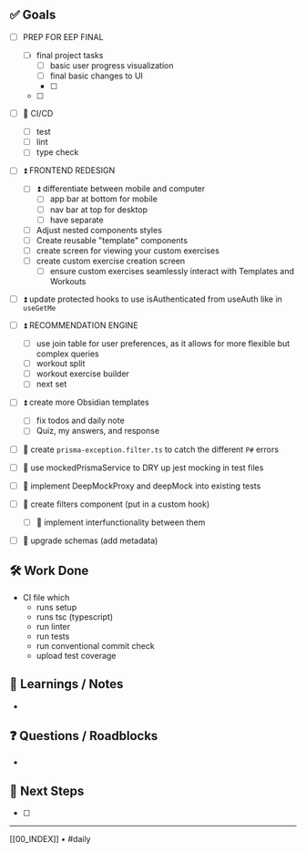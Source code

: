 ## ✅ Goals
- [ ] PREP FOR EEP FINAL
	- [ ] final project tasks
		- [ ] basic user progress visualization
		- [ ] final basic changes to UI
		- [ ] 
	- [ ] 
- [ ] 🔺 CI/CD
	- [ ] test
	- [ ] lint
	- [ ] type check
- [ ] ⏫   FRONTEND REDESIGN
	- [ ] ⏫  differentiate between mobile and computer
		- [ ] app bar at bottom for mobile
		- [ ] nav bar at top for desktop
		- [ ] have separate 
	- [ ] Adjust nested components styles
	- [ ] Create reusable "template" components
	- [ ] create screen for viewing your custom exercises
	- [ ] create custom exercise creation screen
		- [ ] ensure custom exercises seamlessly interact with Templates and Workouts
- [ ] ⏫ update protected hooks to use isAuthenticated from useAuth like in `useGetMe`
- [ ]  ⏫  RECOMMENDATION ENGINE
	- [ ] use join table for user preferences, as it allows for more flexible but complex queries
	- [ ] workout split
	- [ ] workout exercise builder
	- [ ] next set
- [ ] ⏫ create more Obsidian templates
	- [ ] fix todos and daily note
	- [ ] Quiz, my answers, and response
- [ ] 🔼 create `prisma-exception.filter.ts` to catch the different `P#` errors
- [ ] 🔼 use mockedPrismaService to DRY up jest mocking in test files
- [ ] 🔼  implement DeepMockProxy and deepMock into existing tests
- [ ] 🔽  create filters component (put in a custom hook)
	- [ ] 🔽 implement interfunctionality between them
- [ ] 🔽 upgrade schemas (add metadata)


## 🛠️ Work Done
- CI file which 
	- runs setup
	- runs tsc (typescript)
	- run linter
	- run tests
	- run conventional commit check
	- upload test coverage

## 🧠 Learnings / Notes
- 

## ❓ Questions / Roadblocks
- 

## 🔁 Next Steps
- [ ] 

---
[[00_INDEX]] • #daily


